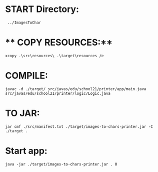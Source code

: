 # **START Directory:**
```
 ../ImagesToChar
```

# ** COPY RESOURCES:**
```
xcopy .\src\resources\ .\target\resources /e
```

# **COMPILE:** 
```
javac -d ./target/ src/javas/edu/school21/printer/app/main.java src/javas/edu/school21/printer/logic/Logic.java
```

# **TO JAR:**
```
jar cmf ./src/manifest.txt ./target/images-to-chars-printer.jar -C ./target .
```

# **Start app:** 
```
java -jar ./target/images-to-chars-printer.jar . 0

```





